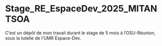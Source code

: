# Stage_RE_EspaceDev_2025_MITANTSOA
C’est un dépôt de mon travail durant le stage de 5 mois à l’OSU-Réunion, sous la tutelle de l’UMR Espace-Dev.
